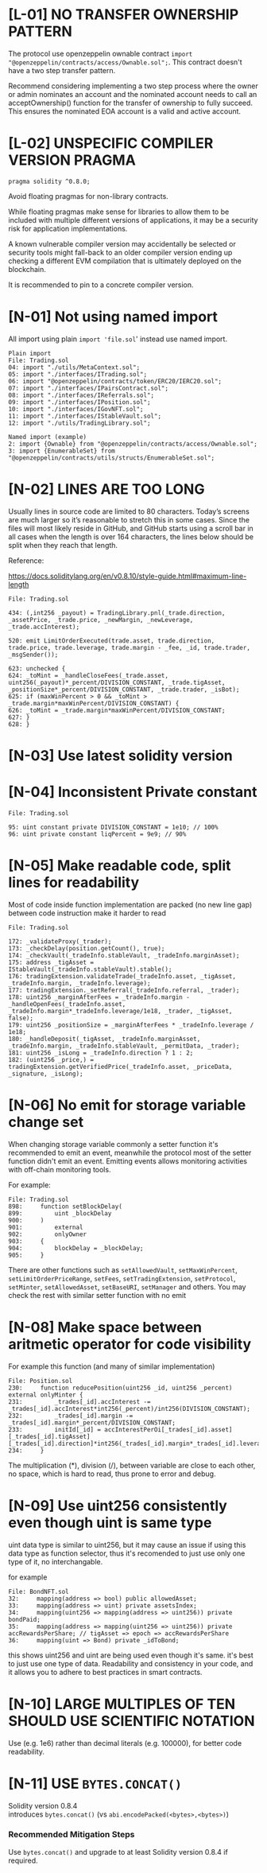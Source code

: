 # [L-01] NO TRANSFER OWNERSHIP PATTERN

The protocol use openzeppelin ownable contract `import "@openzeppelin/contracts/access/Ownable.sol";`. This contract doesn't have a two step transfer pattern.

Recommend considering implementing a two step process where the owner or admin nominates an account and the nominated account needs to call an acceptOwnership() function for the transfer of ownership to fully succeed. This ensures the nominated EOA account is a valid and active account.

# [L-02] UNSPECIFIC COMPILER VERSION PRAGMA

```solidity
pragma solidity ^0.8.0;
```

Avoid floating pragmas for non-library contracts.

While floating pragmas make sense for libraries to allow them to be included with multiple different versions of applications, it may be a security risk for application implementations.

A known vulnerable compiler version may accidentally be selected or security tools might fall-back to an older compiler version ending up checking a different EVM compilation that is ultimately deployed on the blockchain.

It is recommended to pin to a concrete compiler version.

# [N-01] Not using named import

All import using plain `import 'file.sol`' instead use named import.

```solidity
Plain import
File: Trading.sol
04: import "./utils/MetaContext.sol";
05: import "./interfaces/ITrading.sol";
06: import "@openzeppelin/contracts/token/ERC20/IERC20.sol";
07: import "./interfaces/IPairsContract.sol";
08: import "./interfaces/IReferrals.sol";
09: import "./interfaces/IPosition.sol";
10: import "./interfaces/IGovNFT.sol";
11: import "./interfaces/IStableVault.sol";
12: import "./utils/TradingLibrary.sol";

Named import (example)
2: import {Ownable} from "@openzeppelin/contracts/access/Ownable.sol";
3: import {EnumerableSet} from "@openzeppelin/contracts/utils/structs/EnumerableSet.sol";
```

# [N-02] LINES ARE TOO LONG

Usually lines in source code are limited to 80 characters. Today’s screens are much larger so it’s reasonable to stretch this in some cases. Since the files will most likely reside in GitHub, and GitHub starts using a scroll bar in all cases when the length is over 164 characters, the lines below should be split when they reach that length.

Reference:

https://docs.soliditylang.org/en/v0.8.10/style-guide.html#maximum-line-length

```solidity
File: Trading.sol

434: (,int256 _payout) = TradingLibrary.pnl(_trade.direction, _assetPrice, _trade.price, _newMargin, _newLeverage, _trade.accInterest);

520: emit LimitOrderExecuted(trade.asset, trade.direction, trade.price, trade.leverage, trade.margin - _fee, _id, trade.trader, _msgSender());

623: unchecked {
624: _toMint = _handleCloseFees(_trade.asset, uint256(_payout)*_percent/DIVISION_CONSTANT, _trade.tigAsset, _positionSize*_percent/DIVISION_CONSTANT, _trade.trader, _isBot);
625: if (maxWinPercent > 0 && _toMint > _trade.margin*maxWinPercent/DIVISION_CONSTANT) {
626: _toMint = _trade.margin*maxWinPercent/DIVISION_CONSTANT;
627: }
628: }
```

# [N-03] Use latest solidity version

# [N-04] Inconsistent Private constant

```solidity
File: Trading.sol

95: uint constant private DIVISION_CONSTANT = 1e10; // 100%
96: uint private constant liqPercent = 9e9; // 90%
```

# [N-05] Make readable code, split lines for readability

Most of code inside function implementation are packed (no new line gap) between code instruction make it harder to read

```solidity
File: Trading.sol

172: _validateProxy(_trader);
173: _checkDelay(position.getCount(), true);
174: _checkVault(_tradeInfo.stableVault, _tradeInfo.marginAsset);
175: address _tigAsset = IStableVault(_tradeInfo.stableVault).stable();
176: tradingExtension.validateTrade(_tradeInfo.asset, _tigAsset, _tradeInfo.margin, _tradeInfo.leverage);
177: tradingExtension._setReferral(_tradeInfo.referral, _trader);
178: uint256 _marginAfterFees = _tradeInfo.margin - _handleOpenFees(_tradeInfo.asset, _tradeInfo.margin*_tradeInfo.leverage/1e18, _trader, _tigAsset, false);
179: uint256 _positionSize = _marginAfterFees * _tradeInfo.leverage / 1e18;
180: _handleDeposit(_tigAsset, _tradeInfo.marginAsset, _tradeInfo.margin, _tradeInfo.stableVault, _permitData, _trader);
181: uint256 _isLong = _tradeInfo.direction ? 1 : 2;
182: (uint256 _price,) = tradingExtension.getVerifiedPrice(_tradeInfo.asset, _priceData, _signature, _isLong);
```

# [N-06] No emit for storage variable change set

When changing storage variable commonly a setter function it's recommended to emit an event, meanwhile the protocol most of the setter function didn't emit an event. Emitting events allows monitoring activities with off-chain monitoring tools.

For example:

```solidity
File: Trading.sol
898:     function setBlockDelay(
899:         uint _blockDelay
900:     )
901:         external
902:         onlyOwner
903:     {
904:         blockDelay = _blockDelay;
905:     }
```

There are other functions such as `setAllowedVault`, `setMaxWinPercent`, `setLimitOrderPriceRange`, `setFees`, `setTradingExtension`, `setProtocol`, `setMinter`, `setAllowedAsset`, `setBaseURI`, `setManager` and others. You may check the rest with similar setter function with no emit

# [N-08] Make space between aritmetic operator for code visibility

For example this function (and many of similar implementation)

```solidity
File: Position.sol
230:     function reducePosition(uint256 _id, uint256 _percent) external onlyMinter {
231:         _trades[_id].accInterest -= _trades[_id].accInterest*int256(_percent)/int256(DIVISION_CONSTANT);
232:         _trades[_id].margin -= _trades[_id].margin*_percent/DIVISION_CONSTANT;
233:         initId[_id] = accInterestPerOi[_trades[_id].asset][_trades[_id].tigAsset][_trades[_id].direction]*int256(_trades[_id].margin*_trades[_id].leverage/1e18)/1e18;
234:     }
```

The multiplication (*), division (/), between variable are close to each other, no space, which is hard to read, thus prone to error and debug.

# [N-09] Use uint256 consistently even though uint is same type

uint data type is similar to uint256, but it may cause an issue if using this data type as function selector, thus it's recomended to just use only one type of it, no interchangable.

for example

```solidity
File: BondNFT.sol
32:     mapping(address => bool) public allowedAsset;
33:     mapping(address => uint) private assetsIndex;
34:     mapping(uint256 => mapping(address => uint256)) private bondPaid;
35:     mapping(address => mapping(uint256 => uint256)) private accRewardsPerShare; // tigAsset => epoch => accRewardsPerShare
36:     mapping(uint => Bond) private _idToBond;
```

this shows uint256 and uint are being used even though it's same. it's best to just use one type of data. Readability and consistency in your code, and it allows you to adhere to best practices in smart contracts.

# [N-10] LARGE MULTIPLES OF TEN SHOULD USE SCIENTIFIC NOTATION

Use (e.g. 1e6) rather than decimal literals (e.g. 100000), for better code readability.

# [N-11] USE `BYTES.CONCAT()`

Solidity version 0.8.4 introduces `bytes.concat()` (vs `abi.encodePacked(<bytes>,<bytes>)`)

### Recommended Mitigation Steps

Use `bytes.concat()` and upgrade to at least Solidity version 0.8.4 if required.